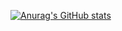 [![Anurag's GitHub stats](https://github-readme-stats.vercel.app/api?username=dadmor&count_private=true&show_icons=true&theme=dark)](https://github.com/anuraghazra/github-readme-stats)
